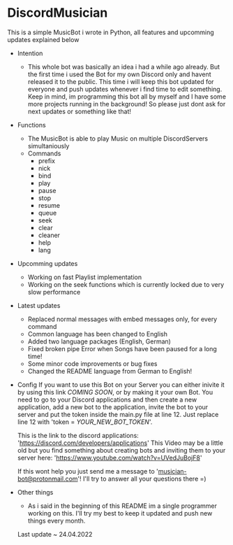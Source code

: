 # DiscordMusician
This is a simple MusicBot i wrote in Python, all features and upcomming updates explained below 

 - Intention
   -  This whole bot was basically an idea i had a while ago already.
      But the first time i used the Bot for my own Discord only and havent released it to the public.
      This time i will keep this bot updated for everyone and push updates whenever i find time to edit something.
      Keep in mind, im programming this bot all by myself and I have some more projects running in the background!
      So please just dont ask for next updates or something like that!
 

 - Functions
    - The MusicBot is able to play Music on multiple DiscordServers simultaniously
    - Commands
      -  prefix
      -  nick
      -  bind
      -  play
      -  pause
      -  stop
      -  resume
      -  queue
      -  seek
      -  clear
      -  cleaner
      -  help
      -  lang


-  Upcomming updates
   -  Working on fast Playlist implementation
   -  Working on the seek functions which is currently locked due to very slow performance

-  Latest updates
   -  Replaced normal messages with embed messages only, for every command
   -  Common language has been changed to English
   -  Added two language packages (English, German)
   -  Fixed broken pipe Error when Songs have been paused for a long time!
   -  Some minor code improvements or bug fixes
   -  Changed the README language from German to English!


-  Config
      If you want to use this Bot on your Server you can either inivite it by using this link *COMING SOON*,
      or by making it your own Bot. You need to go to your Discord applications and then create a new application, add
      a new bot to the application, invite the bot to your server and put the token inside the main.py file at line 12.
      Just replace line 12 with 'token = *YOUR_NEW_BOT_TOKEN*'.

      This is the link to the discord applications: 'https://discord.com/developers/applications'
      This Video may be a little old but you find something about creating bots and inviting them to your server here: 'https://www.youtube.com/watch?v=UVedJuBojF8'

      If this wont help you just send me a message to 'musician-bot@protonmail.com'!
      I'll try to answer all your questions there =)


-  Other things
   -  As i said in the beginning of this README im a single programmer working on this.
      I'll try my best to keep it updated and push new things every month.

   Last update ~ 24.04.2022
